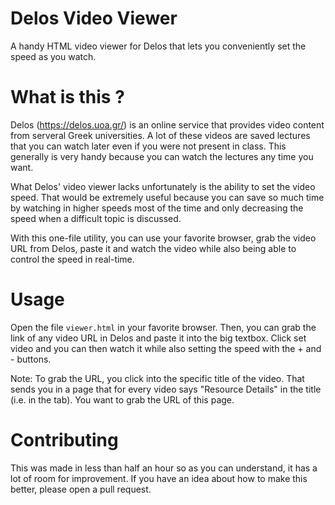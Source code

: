 # Delos Video Viewer
A handy HTML video viewer for Delos that lets you conveniently set the speed as you watch.

# What is this ?

Delos (https://delos.uoa.gr/) is an online service that provides video content from serveral Greek universities.
A lot of these videos are saved lectures that you can watch later even if you were not present in class.
This generally is very handy because you can watch the lectures any time you want.

What Delos' video viewer lacks unfortunately is the ability to set the video speed. That would
be extremely useful because you can save so much time by watching in higher speeds most of the
time and only decreasing the speed when a difficult topic is discussed.

With this one-file utility, you can use your favorite browser, grab the video URL from Delos, paste it
and watch the video while also being able to control the speed in real-time.

# Usage

Open the file `viewer.html` in your favorite browser. Then, you can grab the link of any video URL
in Delos and paste it into the big textbox. Click set video and you can
then watch it while also setting the speed with the + and - buttons.

Note: To grab the URL, you click into the specific title of the video. That sends you in a page
that for every video says "Resource Details" in the title (i.e. in the tab). You want to grab the
URL of this page.

# Contributing

This was made in less than half an hour so as you can understand, it has a lot of room for improvement.
If you have an idea about how to make this better, please open a pull request.
